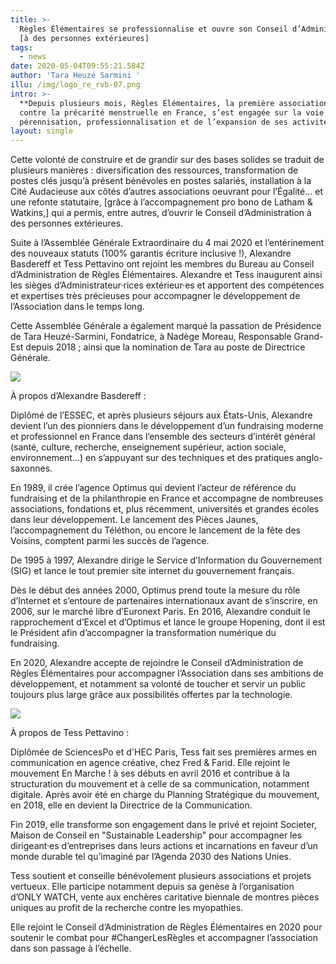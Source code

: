 ```yaml
---
title: >-
  Règles Élémentaires se professionnalise et ouvre son Conseil d’Administration
  [à des personnes extérieures] 
tags:
  - news
date: 2020-05-04T09:55:21.584Z
author: 'Tara Heuzé Sarmini '
illu: /img/logo_re_rvb-07.png
intro: >-
  **Depuis plusieurs mois, Règles Élémentaires, la première association de lutte
  contre la précarité menstruelle en France, s’est engagée sur la voie de la
  pérennisation, professionnalisation et de l’expansion de ses activités.**
layout: single
---
```

Cette volonté de construire et de grandir sur des bases solides se traduit de plusieurs manières : diversification des ressources, transformation de postes clés jusqu’à présent bénévoles en postes salariés, installation à la Cité Audacieuse aux côtés d’autres associations oeuvrant pour l’Égalité… et une refonte statutaire, \[grâce à l’accompagnement pro bono de Latham & Watkins,] qui a permis, entre autres, d’ouvrir le Conseil d’Administration à des personnes extérieures. 

Suite à l’Assemblée Générale Extraordinaire du 4 mai 2020 et l’entérinement des nouveaux statuts (100% garantis écriture inclusive !), Alexandre Basdereff et Tess Pettavino ont rejoint les membres du Bureau au Conseil d’Administration de Règles Élémentaires. Alexandre et Tess inaugurent ainsi les sièges d’Administrateur·rices extérieur·es et apportent des compétences et expertises très précieuses pour accompagner le développement de l’Association dans le temps long. 

Cette Assemblée Générale a également marqué la passation de Présidence de Tara Heuzé-Sarmini, Fondatrice, à Nadège Moreau, Responsable Grand-Est depuis 2018 ; ainsi que la nomination de Tara au poste de Directrice Générale. 

![](/img/capture.png)

À propos d’Alexandre Basdereff : 

Diplômé de l’ESSEC, et après plusieurs séjours aux États-Unis, Alexandre devient l’un des pionniers dans le développement d’un fundraising moderne et professionnel en France dans l’ensemble des secteurs d’intérêt général (santé, culture, recherche, enseignement supérieur, action sociale, environnement…) en s’appuyant sur des techniques et des pratiques anglo-saxonnes.

En 1989, il crée l’agence Optimus qui devient l’acteur de référence du fundraising et de la philanthropie en France et accompagne de nombreuses associations, fondations et, plus récemment, universités et grandes écoles dans leur développement. Le lancement des Pièces Jaunes, l’accompagnement du Téléthon, ou encore le lancement de la fête des Voisins, comptent parmi les succès de l’agence.

De 1995 à 1997, Alexandre dirige le Service d’Information du Gouvernement (SIG) et lance le tout premier site internet du gouvernement français. 

Dès le début des années 2000, Optimus prend toute la mesure du rôle d’Internet et s’entoure de partenaires internationaux avant de s’inscrire, en 2006, sur le marché libre d’Euronext Paris. En 2016, Alexandre conduit le rapprochement d’Excel et d’Optimus et lance le groupe Hopening, dont il est le Président afin d’accompagner la transformation numérique du fundraising.  

En 2020, Alexandre accepte de rejoindre le Conseil d’Administration de Règles Élémentaires pour accompagner l’Association dans ses ambitions de développement, et notamment sa volonté de toucher et servir un public toujours plus large grâce aux possibilités offertes par la technologie.

![](/img/capt.png)

À propos de Tess Pettavino : 

Diplômée de SciencesPo et d'HEC Paris, Tess fait ses premières armes en communication en agence créative, chez Fred & Farid. Elle rejoint le mouvement En Marche ! à ses débuts en avril 2016 et contribue à la structuration du mouvement et à celle de sa communication, notamment digitale. Après avoir été en charge du Planning Stratégique du mouvement, en 2018, elle en devient la Directrice de la Communication. 

Fin 2019, elle transforme son engagement dans le privé et rejoint Societer, Maison de Conseil en "Sustainable Leadership" pour accompagner les dirigeant·es d’entreprises dans leurs actions et incarnations en faveur d’un monde durable tel qu’imaginé par l’Agenda 2030 des Nations Unies. 

Tess soutient et conseille bénévolement plusieurs associations et projets vertueux. Elle participe notamment depuis sa genèse à l’organisation d’ONLY WATCH, vente aux enchères caritative biennale de montres pièces uniques au profit de la recherche contre les myopathies. 

Elle rejoint le Conseil d’Administration de Règles Élémentaires en 2020 pour soutenir le combat pour #ChangerLesRègles et accompagner l’association dans son passage à l’échelle.
